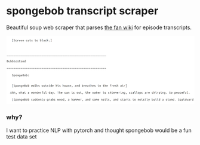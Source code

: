 # spongebob transcript scraper
Beautiful soup web scraper that parses [the fan wiki](https://spongebob.fandom.com/wiki/List_of_transcripts) for episode transcripts.

![screen-shot](screen.png)

### why? 
I want to practice NLP with pytorch and thought spongebob would be a fun test data set
